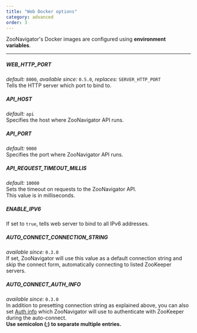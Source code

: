 ```yaml
---
title: "Web Docker options"
category: advanced
order: 3
---
```


ZooNavigator's Docker images are configured using **environment variables**.  

---

##### WEB_HTTP_PORT
*default:* ``8000``,
*available since:* ``0.5.0``,
*replaces:* ``SERVER_HTTP_PORT``  
Tells the HTTP server which port to bind to.


##### API_HOST
*default:* ``api``  
Specifies the host where ZooNavigator API runs.


##### API_PORT
*default:* ``9000``  
Specifies the port where ZooNavigator API runs.


##### API_REQUEST_TIMEOUT_MILLIS
*default:* ``10000``  
Sets the timeout on requests to the ZooNavigator API.  
This value is in milliseconds.


##### ENABLE_IPV6
If set to ``true``, tells web server to bind to all IPv6 addresses.


##### AUTO_CONNECT_CONNECTION_STRING
*available since:* ``0.3.0``  
If set, ZooNavigator will use this value as a default connection string and skip
the connect form, automatically connecting to listed ZooKeeper servers.


##### AUTO_CONNECT_AUTH_INFO
*available since:* ``0.3.0``  
In addition to presetting connection string as explained above, you can also
set [Auth info]({{site.baseurl}}/help/faqs/#what-should-i-fill-in-for-auth-username-and-auth-password) which ZooNavigator will use to authenticate with ZooKeeper
during the auto-connect.  
**Use semicolon (;) to separate multiple entries.**
